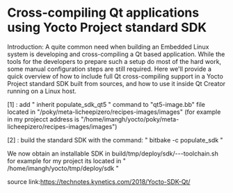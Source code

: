 # Cross-compiling Qt applications using Yocto Project standard SDK

Introduction:
A quite common need when building an Embedded Linux system is developing and cross-compiling a Qt based application. While the tools for the developers to prepare such a setup do most of the hard work, some manual configuration steps are still required.
Here we'll provide a quick overview of how to include full Qt cross-compiling support in a Yocto Project standard SDK built from sources, and how to use it inside Qt Creator running on a Linux host.


[1] : add " inherit populate_sdk_qt5 " command to "qt5-image.bb" file located in "/poky/meta-licheepizero/recipes-images/images" 
(for example in my projecct address is "/home/imangh/yocto/poky/meta-licheepizero/recipes-images/images")

[2] : build the standard SDK with the command: " bitbake -c populate_sdk <image-name> "

We now obtain an installable SDK in build/tmp/deploy/sdk/<image-name>-<host-arch>-<distro-version>-toolchain.sh for example for my project its located in " /home/imangh/yocto/tmp/deploy/sdk "

source link:https://technotes.kynetics.com/2018/Yocto-SDK-Qt/
